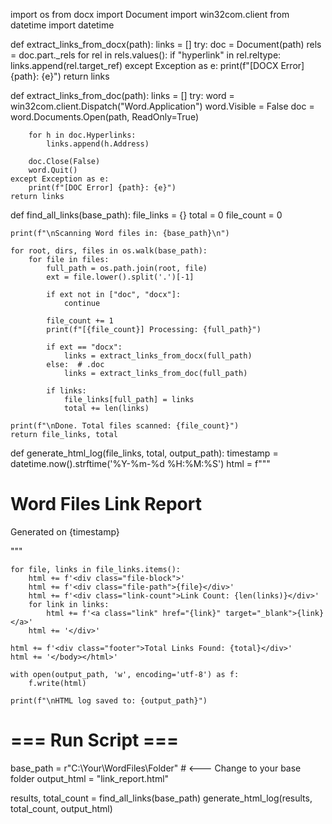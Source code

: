 import os
from docx import Document
import win32com.client
from datetime import datetime

def extract_links_from_docx(path):
    links = []
    try:
        doc = Document(path)
        rels = doc.part._rels
        for rel in rels.values():
            if "hyperlink" in rel.reltype:
                links.append(rel.target_ref)
    except Exception as e:
        print(f"[DOCX Error] {path}: {e}")
    return links

def extract_links_from_doc(path):
    links = []
    try:
        word = win32com.client.Dispatch("Word.Application")
        word.Visible = False
        doc = word.Documents.Open(path, ReadOnly=True)

        for h in doc.Hyperlinks:
            links.append(h.Address)

        doc.Close(False)
        word.Quit()
    except Exception as e:
        print(f"[DOC Error] {path}: {e}")
    return links

def find_all_links(base_path):
    file_links = {}
    total = 0
    file_count = 0

    print(f"\nScanning Word files in: {base_path}\n")

    for root, dirs, files in os.walk(base_path):
        for file in files:
            full_path = os.path.join(root, file)
            ext = file.lower().split('.')[-1]

            if ext not in ["doc", "docx"]:
                continue

            file_count += 1
            print(f"[{file_count}] Processing: {full_path}")

            if ext == "docx":
                links = extract_links_from_docx(full_path)
            else:  # .doc
                links = extract_links_from_doc(full_path)

            if links:
                file_links[full_path] = links
                total += len(links)

    print(f"\nDone. Total files scanned: {file_count}")
    return file_links, total

def generate_html_log(file_links, total, output_path):
    timestamp = datetime.now().strftime('%Y-%m-%d %H:%M:%S')
    html = f"""<!DOCTYPE html>
<html>
<head>
    <meta charset="UTF-8">
    <title>Word Link Report</title>
    <style>
        body {{ font-family: Arial, sans-serif; background: #f9f9f9; color: #333; }}
        h1 {{ color: #2c3e50; }}
        .file-block {{ margin-bottom: 20px; padding: 10px; border-left: 5px solid #2980b9; background: #fff; box-shadow: 0 1px 3px rgba(0,0,0,0.1); }}
        .file-path {{ font-weight: bold; color: #2980b9; word-break: break-all; }}
        .link-count {{ color: #27ae60; }}
        .link {{ display: block; margin-left: 10px; color: #2980b9; text-decoration: none; }}
        .link:hover {{ text-decoration: underline; }}
        .footer {{ margin-top: 30px; font-size: 1.2em; font-weight: bold; color: #c0392b; }}
    </style>
</head>
<body>
    <h1>Word Files Link Report</h1>
    <p>Generated on {timestamp}</p>
"""

    for file, links in file_links.items():
        html += f'<div class="file-block">'
        html += f'<div class="file-path">{file}</div>'
        html += f'<div class="link-count">Link Count: {len(links)}</div>'
        for link in links:
            html += f'<a class="link" href="{link}" target="_blank">{link}</a>'
        html += '</div>'

    html += f'<div class="footer">Total Links Found: {total}</div>'
    html += '</body></html>'

    with open(output_path, 'w', encoding='utf-8') as f:
        f.write(html)

    print(f"\nHTML log saved to: {output_path}")

# === Run Script ===
base_path = r"C:\Your\WordFiles\Folder"  # <--- Change to your base folder
output_html = "link_report.html"

results, total_count = find_all_links(base_path)
generate_html_log(results, total_count, output_html)